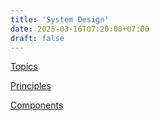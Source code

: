 ```yaml
---
title: 'System Design'
date: 2025-03-16T07:20:00+07:00
draft: false
---
```


[Topics](./topics/)

[Principles](./principles/)

[Components](./components/)
